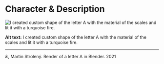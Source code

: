 # Character & Description

![I created custom shape of the letter A with the material of the scales and lit it with a turquoise fire.](img/uppercase-and-jgagne.png)

**Alt text:** I created custom shape of the letter A with the material of the scales and lit it with a turquoise fire.

- - -

*&*, Martin Strolený. Render of a letter A in Blender. 2021
